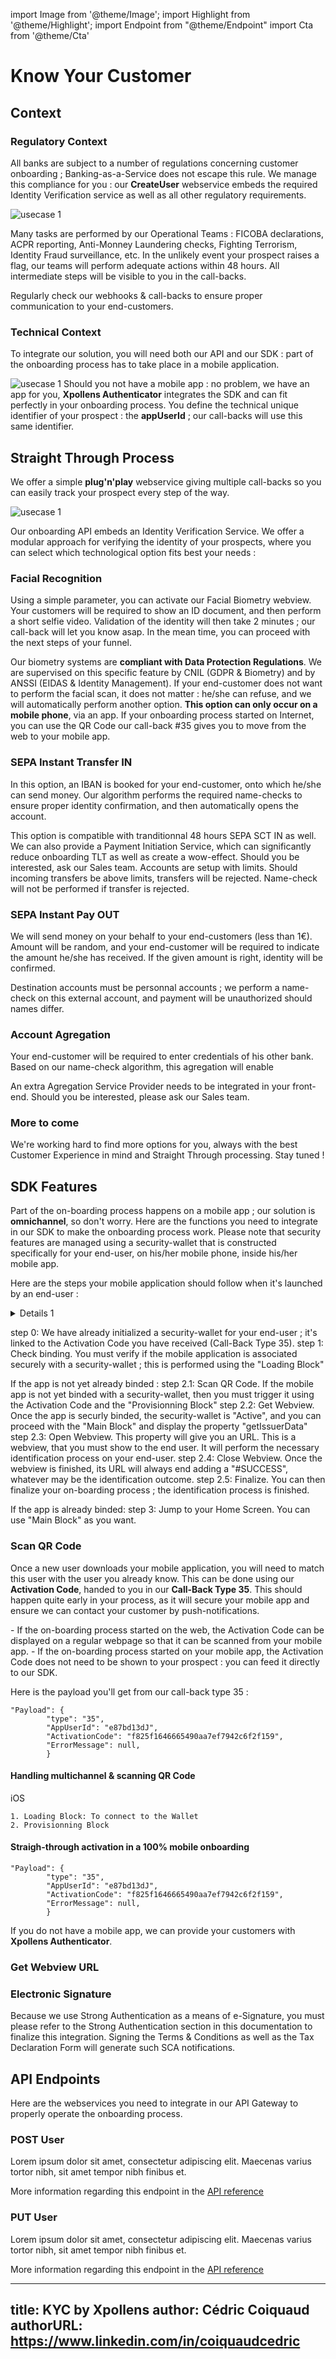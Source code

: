 import Image from '@theme/Image';
import Highlight from '@theme/Highlight';
import Endpoint from "@theme/Endpoint"
import Cta from '@theme/Cta'

# Know Your Customer




## Context

### Regulatory Context
All banks are subject to a number of regulations concerning customer onboarding ; Banking-as-a-Service does not escape this rule. We manage this compliance for you : our **CreateUser** webservice embeds the required Identity Verification service as well as all other regulatory requirements.

<Image src="docs/KYC-regulatory-context.png" alt="usecase 1"/>

Many tasks are performed by our Operational Teams : FICOBA declarations, ACPR reporting, Anti-Monney Laundering checks, Fighting Terrorism, Identity Fraud surveillance, etc. In the unlikely event your prospect raises a flag, our teams will perform adequate actions within 48 hours. All intermediate steps will be visible to you in the call-backs.

<Highlight type="tip">
  Regularly check our webhooks & call-backs to ensure proper communication to your end-customers.
</Highlight>

### Technical Context
To integrate our solution, you will need both our API and our SDK : part of the onboarding process has to take place in a mobile application.

<Image src="docs/KYC-screens.png" alt="usecase 1"/>

<Highlight>
  Should you not have a mobile app : no problem, we have an app for you, <b class="term">Xpollens Authenticator</b> integrates the SDK and can fit perfectly in your onboarding process.
</Highlight>

<Highlight type="tip">
  You define the technical unique identifier of your prospect : the <b class="term">appUserId</b> ; our call-backs will use this same identifier.
</Highlight>

## Straight Through Process

We offer a simple **plug'n'play** webservice giving multiple call-backs so you can easily track your prospect every step of the way.

<Image src="docs/KYC-retail.png" alt="usecase 1"/>

Our onboarding API embeds an Identity Verification Service. We offer a modular approach for verifying the identity of your prospects, where you can select which technological option fits best your needs :
  
### Facial Recognition
Using a simple parameter, you can activate our Facial Biometry webview. Your customers will be required to show an ID document, and then perform a short selfie video. Validation of the identity will then take 2 minutes ; our call-back will let you know asap. In the mean time, you can proceed with the next steps of your funnel.

<Highlight>
  Our biometry systems are <b class="term">compliant with Data Protection Regulations</b>. We are supervised on this specific feature by CNIL (GDPR & Biometry) and by ANSSI (EIDAS & Identity Management).
</Highlight>

<Highlight type="tip">
  If your end-customer does not want to perform the facial scan, it does not matter : he/she can refuse, and we will automatically perform another option.
</Highlight>

<Highlight type="caution">
  <b class="term">This option can only occur on a mobile phone</b>, via an app. If your onboarding process started on Internet, you can use the QR Code our call-back #35 gives you to move from the web to your mobile app.
</Highlight>

### SEPA Instant Transfer IN
In this option, an IBAN is booked for your end-customer, onto which he/she can send money. Our algorithm performs the required name-checks to ensure proper identity confirmation, and then automatically opens the account.

<Highlight>
  This option is compatible with tranditionnal 48 hours SEPA SCT IN as well.
</Highlight>

<Highlight type="tip">
  We can also provide a Payment Initiation Service, which can significantly reduce onboarding TLT as well as create a wow-effect. Should you be interested, ask our Sales team.
</Highlight>

<Highlight type="caution">
  Accounts are setup with limits. Should incoming transfers be above limits, transfers will be rejected. Name-check will not be performed if transfer is rejected.
</Highlight>

### SEPA Instant Pay OUT
We will send money on your behalf to your end-customers (less than 1€). Amount will be random, and your end-customer will be required to indicate the amount he/she has received. If the given amount is right, identity will be confirmed.

<Highlight>
  Destination accounts must be personnal accounts ; we perform a name-check on this external account, and payment will be unauthorized should names differ.
</Highlight>

### Account Agregation
Your end-customer will be required to enter credentials of his other bank. Based on our name-check algorithm, this agregation will enable 

<Highlight>
  An extra Agregation Service Provider needs to be integrated in your front-end. Should you be interested, please ask our Sales team.
</Highlight>

### More to come
We're working hard to find more options for you, always with the best Customer Experience in mind and Straight Through processing. Stay tuned !




## SDK Features

Part of the on-boarding process happens on a mobile app ; our solution is **omnichannel**, so don't worry. Here are the functions you need to integrate in our SDK to make the onboarding process work. Please note that security features are managed using a security-wallet that is constructed specifically for your end-user, on his/her mobile phone, inside his/her mobile app.

Here are the steps your mobile application should follow when it's launched by an end-user :

<details>
    <summary>Details 1</summary>
    Something small enough to escape casual notice.

    <summary>Details 2</summary>
    Something small enough to escape casual notice 2.
</details>

step 0: We have already initialized a security-wallet for your end-user ; it's linked to the Activation Code you have received (Call-Back Type 35).
step 1: Check binding. You must verify if the mobile application is associated securely with a security-wallet ; this is performed using the "Loading Block"

If the app is not yet already binded :
step 2.1: Scan QR Code. If the mobile app is not yet binded with a security-wallet, then you must trigger it using the Activation Code and the "Provisionning Block"
step 2.2: Get Webview. Once the app is securly binded, the security-wallet is "Active", and you can proceed with the "Main Block" and display the property "getIssuerData"
step 2.3: Open Webview. This property will give you an URL. This is a webview, that you must show to the end user. It will perform the necessary identification process on your end-user.
step 2.4: Close Webview. Once the webview is finished, its URL will always end adding a "#SUCCESS", whatever may be the identification outcome.
step 2.5: Finalize. You can then finalize your on-boarding process ; the identification process is finished.

If the app is already binded:
step 3: Jump to your Home Screen. You can use "Main Block" as you want.

### Scan QR Code

Once a new user downloads your mobile application, you will need to match this user with the user you already know. This can be done using our **Activation Code**, handed to you in our **Call-Back Type 35**. This should happen quite early in your process, as it will secure your mobile app and ensure we can contact your customer by push-notifications.

<Highlight>
  - If the on-boarding process started on the web, the Activation Code can be displayed on a regular webpage so that it can be scanned from your mobile app.
  - If the on-boarding process started on your mobile app, the Activation Code does not need to be shown to your prospect : you can feed it directly to our SDK.
</Highlight>

Here is the payload you'll get from our call-back type 35 :
```
"Payload": {
        "type": "35",
        "AppUserId": "e87bd13dJ",
        "ActivationCode": "f825f1646665490aa7ef7942c6f2f159",
        "ErrorMessage": null,
        }
```

#### Handling multichannel & scanning QR Code

iOS
```
1. Loading Block: To connect to the Wallet
2. Provisionning Block
```

#### Straigh-through activation in a 100% mobile onboarding

```
"Payload": {
        "type": "35",
        "AppUserId": "e87bd13dJ",
        "ActivationCode": "f825f1646665490aa7ef7942c6f2f159",
        "ErrorMessage": null,
        }
```


<Highlight type="tip">
  If you do not have a mobile app, we can provide your customers with <b class="term">Xpollens Authenticator</b>.
</Highlight>

### Get Webview URL



### Electronic Signature

Because we use Strong Authentication as a means of e-Signature, you must please refer to the Strong Authentication section in this documentation to finalize this integration. Signing the Terms & Conditions as well as the Tax Declaration Form will generate such SCA notifications.




## API Endpoints

Here are the webservices you need to integrate in our API Gateway to properly operate the onboarding process.

### POST User

Lorem ipsum dolor sit amet, consectetur adipiscing elit. Maecenas varius tortor nibh, sit amet tempor nibh finibus et.

More information regarding this endpoint in the [API reference](/api/Core)

<Endpoint apiUrl="/v1.0/migrationProxy" path="/api​/v1.0​/users​/{userid}​/kyc​/identitycontrol" method="post"/>

<!-- https://api.xpollens.com/swagger/index.html?urls.primaryName=User%20%26%20Usermanagment%20API%20-%20v1.1#/User/post_api_v2_0_users__AppUserId__declarative -->
<!-- <Endpoint apiUrl="/v1.0/migrationProxy" path="​/api/v1.0/users/{userid}/cards/{id}" method="delete"/> -->

<Cta
  context="doc"
  ui="button"
  link="/api/Core"
  label="Try it out"
/>

### PUT User

Lorem ipsum dolor sit amet, consectetur adipiscing elit. Maecenas varius tortor nibh, sit amet tempor nibh finibus et.

More information regarding this endpoint in the [API reference](/api/Core)

<Endpoint apiUrl="/v1.0/migrationProxy" path="/api​/v1.0​/users​/{userid}​/kyc​/identitycontrol" method="post"/>
 
<Cta
  context="doc"
  ui="button"
  link="/api/Core"
  label="Try it out"
/>

---
title: KYC by Xpollens
author: Cédric Coiquaud
authorURL: https://www.linkedin.com/in/coiquaudcedric
---
